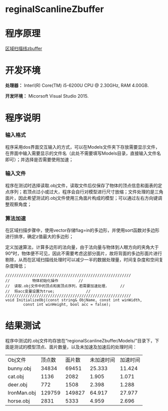 # reginalScanlineZbuffer

# 程序原理
[区域扫描线zbuffer](https://xuejiaoyuan.github.io/2017/12/08/002-区域扫描线z-buffer算法及实现记录/)

# 开发环境
**处理器：** Interl(R) Core(TM) i5-6200U CPU @ 2.30GHz, RAM 4.00GB.

**开发环境：** Micorsoft Visual Studio 2015.

# 程序说明
### 输入格式
程序采用dos界面交互输入的方式，可以在Models文件夹下存放需要显示文件，在界面中输入需要显示的文件名（此处不需要填写Models目录，直接输入文件名即可）；并选择是否需要使用加速；
### 输入文件
程序在测试时选择读取.obj文件，读取文件后仅保存了物体的顶点信息和面表的定点序列；若顶点过小或过大，程序会自行对模型进行尺寸放缩；文件处理的是三角面片，因此希望测试的.obj文件使用三角面片构成的模型；可以通过左右方向键调整观察角度；
### 算法加速
在区域扫描步骤中，使用vector存储flag=in的多边形，并使用sort函数对多边形进行排序，确定z值最大的多边形；

定义加速算法，计算多边形的法向量，由于法向量与物体到人眼方向的夹角大于90°时，物体便不可见，因此不需要考虑这部分面片，故将背面的多边形面片进行剔除，从而在区域扫描线处理时可以减少一半的数据处理量，时间复杂度和空间复杂度降低；

```
////////////////////////////////////////////////////////
// 			物体初始化操作			//				      
//	读取.obj文件中的顶点和面顶点序列，若需要加速处理，  	//
//	将acc变量设置为true;				//		      
////////////////////////////////////////////////////////
void InitializeObj(const string& ObjName, const int winWidth, 
		const int winHeight, bool acc = false);
```

# 结果测试
程序中测试的.obj文件均存放在“regionalScanlineZbuffer/Models/”目录下，下面是测试的模型顶点、面片数量，以及未加速及加速后的处理时间：

<table>
	<tr>
		<td>Obj文件</td>
		<td>顶点数</td>
		<td>面片数</td>
		<td>未加速时间</td>
		<td>加速时间</td>
	</tr>
	<tr>
		<td>bunny.obj</td>
		<td>34834</td>
		<td>69451</td>
		<td>25.333</td>
		<td>11.424</td>
	</tr>
		<tr>
		<td>cat.obj</td>
		<td>1136</td>
		<td>2082</td>
		<td>1.905</td>
		<td>1.071</td>
	</tr>
		<tr>
		<td>deer.obj</td>
		<td>772</td>
		<td>1508</td>
		<td>2.398</td>
		<td>1.288</td>
	</tr>
		<tr>
		<td>IronMan.obj</td>
		<td>129759</td>
		<td>149827</td>
		<td>64.917</td>
		<td>27.977</td>
	</tr>
		<tr>
		<td>horse.obj</td>
		<td>2831</td>
		<td>5333</td>
		<td>4.959</td>
		<td>2.696</td>
	</tr>
</table>
